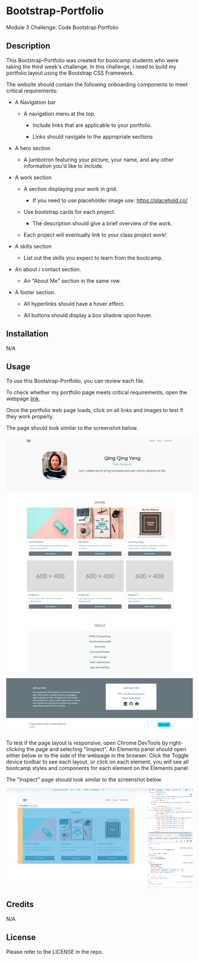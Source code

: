 # Bootstrap-Portfolio
Module 3 Challenge: Code Bootstrap Portfolio

## Description 

This Bootstrap-Portfolio was created for bootcamp students who were taking the third week's challenge. In this challenge, I need to build my portfolio layout using the Bootstrap CSS Framework.

The website should contain the following onboarding components to meet critical requirements:

* A Navigation bar   

    - A navigation menu at the top. 

        - Include links that are applicable to your portfolio. 

        - Links should navigate to the appropriate sections 

* A hero section

    - A jumbotron featuring your picture, your name, and any other information you'd like to include.

* A work section

    - A section displaying your work in grid. 

        - If you need to use placeholder image use: https://placehold.co/ 

    - Use bootstrap cards for each project.

        - The description should give a brief overview of the work.

    - Each project will eventually link to your class project work! 

* A skills section

    - List out the skills you expect to learn from the bootcamp.

* An about / contact section.

    - An "About Me" section in the same row.

* A footer section.

    - All hyperlinks should have a hover effect.

    - All buttons should display a box shadow upon hover.


## Installation

N/A

## Usage 

To use this Bootstrap-Portfolio,  you can review each file. 

To check whether my portfolio page meets critical requirements, open the webpage [link](https://qingh2o.github.io/Bootstrap-Portfolio/). 

Once the portfolio web page loads, click on all links and images to test if they work properly. 

The page should look similar to the screenshot below.

![Page Screenshot](./images/bootstrap-portfolio.png)

To test if the page layout is responsive, open Chrome DevTools by right-clicking the page and selecting "Inspect". An Elements panel should open either below or to the side of the webpage in the browser. Click the Toggle device toolbar to see each layout, or click on each element, you will see all bootcamp styles and components for each element on the Elements panel. 

The "Inspect" page should look similar to the screenshot below.

![Page With Chrome DevTools Screenshot](./images/page-dev.png)


## Credits

N/A

## License

Please refer to the LICENSE in the repo.
